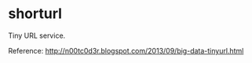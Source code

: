 shorturl
========
Tiny URL service. 

Reference: http://n00tc0d3r.blogspot.com/2013/09/big-data-tinyurl.html
